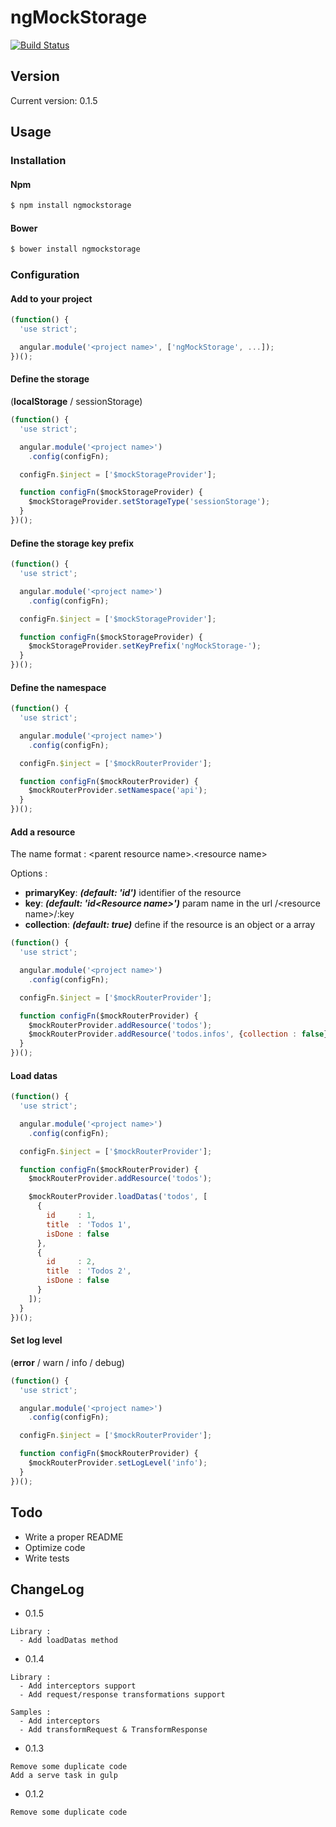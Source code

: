 # ngMockStorage


[![Build Status](https://travis-ci.org/AshDevFr/ngMockStorage.svg?branch=master)](https://travis-ci.org/AshDevFr/ngMockStorage)


## Version 
Current version: 0.1.5

## Usage

### Installation

#### Npm
```sh
$ npm install ngmockstorage
```

#### Bower
```sh
$ bower install ngmockstorage
```

### Configuration

#### Add to your project
```js
(function() {
  'use strict';

  angular.module('<project name>', ['ngMockStorage', ...]);
})();
```

#### Define the storage

(__localStorage__ / sessionStorage)

```js
(function() {
  'use strict';

  angular.module('<project name>')
    .config(configFn);

  configFn.$inject = ['$mockStorageProvider'];

  function configFn($mockStorageProvider) {
    $mockStorageProvider.setStorageType('sessionStorage');
  }
})();
```

#### Define the storage key prefix
```js
(function() {
  'use strict';

  angular.module('<project name>')
    .config(configFn);

  configFn.$inject = ['$mockStorageProvider'];

  function configFn($mockStorageProvider) {
    $mockStorageProvider.setKeyPrefix('ngMockStorage-');
  }
})();
```

#### Define the namespace
```js
(function() {
  'use strict';

  angular.module('<project name>')
    .config(configFn);

  configFn.$inject = ['$mockRouterProvider'];

  function configFn($mockRouterProvider) {
    $mockRouterProvider.setNamespace('api');
  }
})();
```

#### Add a resource

The name format : \<parent resource name\>.\<resource name\>

Options : 

* __primaryKey__: ___(default: 'id')___ identifier of the resource
* __key__: ___(default: 'id\<Resource name\>')___ param name in the url /\<resource name\>/:key
* __collection__: ___(default: true)___ define if the resource is an object or a array


```js
(function() {
  'use strict';

  angular.module('<project name>')
    .config(configFn);

  configFn.$inject = ['$mockRouterProvider'];

  function configFn($mockRouterProvider) {
    $mockRouterProvider.addResource('todos');
    $mockRouterProvider.addResource('todos.infos', {collection : false});
  }
})();
```

#### Load datas
```js
(function() {
  'use strict';

  angular.module('<project name>')
    .config(configFn);

  configFn.$inject = ['$mockRouterProvider'];

  function configFn($mockRouterProvider) {
    $mockRouterProvider.addResource('todos');

    $mockRouterProvider.loadDatas('todos', [
      {
        id     : 1,
        title  : 'Todos 1',
        isDone : false
      },
      {
        id     : 2,
        title  : 'Todos 2',
        isDone : false
      }
    ]);
  }
})();
```

#### Set log level

(__error__ / warn / info / debug)

```js
(function() {
  'use strict';

  angular.module('<project name>')
    .config(configFn);

  configFn.$inject = ['$mockRouterProvider'];

  function configFn($mockRouterProvider) {
    $mockRouterProvider.setLogLevel('info');
  }
})();
```


## Todo
* Write a proper README
* Optimize code
* Write tests

## ChangeLog
* 0.1.5
```
Library :
  - Add loadDatas method
```
* 0.1.4
```
Library : 
  - Add interceptors support
  - Add request/response transformations support
  
Samples : 
  - Add interceptors
  - Add transformRequest & TransformResponse
```
* 0.1.3
```
Remove some duplicate code
Add a serve task in gulp
```
* 0.1.2
```
Remove some duplicate code
```
